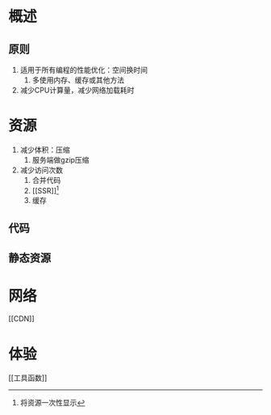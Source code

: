 # 概述
## 原则
1. 适用于所有编程的性能优化：空间换时间
	1. 多使用内存、缓存或其他方法
2. 减少CPU计算量，减少网络加载耗时
# 资源
1. 减少体积：压缩
	1. 服务端做gzip压缩
2. 减少访问次数
	1. 合并代码
	2. [[SSR]][^1]
	3. 缓存
## 代码

## 静态资源

# 网络
[[CDN]] 

# 体验
[[工具函数]] 

[^1]: 将资源一次性显示